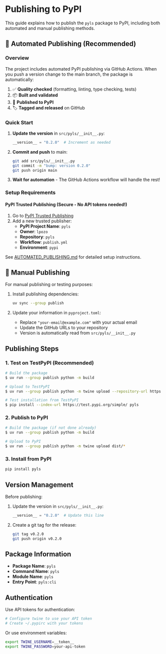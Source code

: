 # Publishing to PyPI

This guide explains how to publish the `pyls` package to PyPI, including both automated and manual publishing methods.

## 🤖 Automated Publishing (Recommended)

### Overview

The project includes automated PyPI publishing via GitHub Actions. When you push a version change to the
main branch, the package is automatically:

1. ✅ **Quality checked** (formatting, linting, type checking, tests)
2. 📦 **Built and validated**
3. 🚀 **Published to PyPI**
4. 🏷️ **Tagged and released** on GitHub

### Quick Start

1. **Update the version** in `src/pyls/__init__.py`:

   ```python
   __version__ = "0.2.0"  # Increment as needed
   ```

2. **Commit and push** to main:

   ```sh
   git add src/pyls/__init__.py
   git commit -m "bump: version 0.2.0"
   git push origin main
   ```

3. **Wait for automation** - The GitHub Actions workflow will handle the rest!

### Setup Requirements

#### PyPI Trusted Publishing (Secure - No API tokens needed!)

1. Go to [PyPI Trusted Publishing](https://pypi.org/manage/account/publishing/)
2. Add a new trusted publisher:
   - **PyPI Project Name**: `pyls`
   - **Owner**: `lpozo`
   - **Repository**: `pyls`
   - **Workflow**: `publish.yml`
   - **Environment**: `pypi`

See [AUTOMATED_PUBLISHING.md](AUTOMATED_PUBLISHING.md) for detailed setup instructions.

## 📖 Manual Publishing

For manual publishing or testing purposes:

1. Install publishing dependencies:

   ```sh
   uv sync --group publish
   ```

2. Update your information in `pyproject.toml`:
   - Replace `"your-email@example.com"` with your actual email
   - Update the GitHub URLs to your repository
   - Version is automatically read from `src/pyls/__init__.py`

## Publishing Steps

### 1. Test on TestPyPI (Recommended)

```sh
# Build the package
$ uv run --group publish python -m build

# Upload to TestPyPI
$ uv run --group publish python -m twine upload --repository-url https://test.pypi.org/legacy/ dist/*

# Test installation from TestPyPI
$ pip install --index-url https://test.pypi.org/simple/ pyls
```

### 2. Publish to PyPI

```sh
# Build the package (if not done already)
$ uv run --group publish python -m build

# Upload to PyPI
$ uv run --group publish python -m twine upload dist/*
```

### 3. Install from PyPI

```sh
pip install pyls
```

## Version Management

Before publishing:

1. Update the version in `src/pyls/__init__.py`:

   ```python
   __version__ = "0.2.0"  # Update this line
   ```

2. Create a git tag for the release:

   ```sh
   git tag v0.2.0
   git push origin v0.2.0
   ```

## Package Information

- **Package Name**: `pyls`
- **Command Name**: `pyls`
- **Module Name**: `pyls`
- **Entry Point**: `pyls:cli`

## Authentication

Use API tokens for authentication:

```sh
# Configure twine to use your API token
# Create ~/.pypirc with your tokens
```

Or use environment variables:

```sh
export TWINE_USERNAME=__token__
export TWINE_PASSWORD=your-api-token
```
